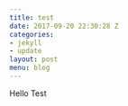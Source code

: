 ```yaml
---
title: test
date: 2017-09-20 22:30:28 Z
categories:
- jekyll
- update
layout: post
menu: blog
---
```


Hello Test
